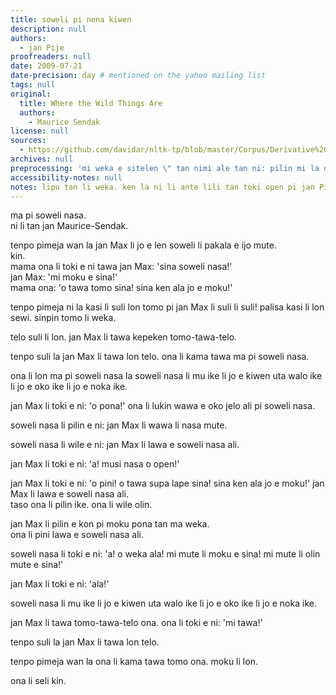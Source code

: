 ```yaml
---
title: soweli pi nena kiwen
description: null
authors:
  - jan Pije
proofreaders: null
date: 2009-07-21
date-precision: day # mentioned on the yahoo mailing list
tags: null
original:
  title: Where the Wild Things Are
  authors:
    - Maurice Sendak
license: null
sources:
  - https://github.com/davidar/nltk-tp/blob/master/Corpus/Derivative%20Works%20of%20(C)/jan%20Pije/ma%20pi%20soweli%20nasa.txt
archives: null
preprocessing: 'mi weka e sitelen \" tan nimi ale tan ni: pilin mi la ona li lon ala lipu pi jan Pije li tan jan awen taso'
accessibility-notes: null
notes: lipu tan li weka. ken la ni li ante lili tan toki open pi jan Pije.
---
```

ma pi soweli nasa.  
ni li tan jan Maurice-Sendak.

tenpo pimeja wan la jan Max li jo e len soweli li pakala e ijo mute.  
kin.  
mama ona li toki e ni tawa jan Max: 'sina soweli nasa!'  
jan Max: 'mi moku e sina!'  
mama ona: 'o tawa tomo sina! sina ken ala jo e moku!'

tenpo pimeja ni la kasi li suli lon tomo pi jan Max li suli li suli! palisa kasi li lon sewi. sinpin tomo li weka.

telo suli li lon. jan Max li tawa kepeken tomo-tawa-telo.

tenpo suli la jan Max li tawa lon telo. ona li kama tawa ma pi soweli nasa.

ona li lon ma pi soweli nasa la soweli nasa li mu ike li jo e kiwen uta walo ike li jo e oko ike li jo e noka ike.

jan Max li toki e ni: 'o pona!' ona li lukin wawa e oko jelo ali pi soweli nasa.

soweli nasa li pilin e ni: jan Max li wawa li nasa mute.

soweli nasa li wile e ni: jan Max li lawa e soweli nasa ali.

jan Max li toki e ni: 'a! musi nasa o open!'

jan Max li toki e ni: 'o pini! o tawa supa lape sina! sina ken ala jo e moku!' jan Max li lawa e soweli nasa ali.  
taso ona li pilin ike. ona li wile olin.

jan Max li pilin e kon pi moku pona tan ma weka.  
ona li pini lawa e soweli nasa ali.

soweli nasa li toki e ni: 'a! o weka ala! mi mute li moku e sina! mi mute li olin mute e sina!'

jan Max li toki e ni: 'ala!'

soweli nasa li mu ike li jo e kiwen uta walo ike li jo e oko ike li jo e noka ike.

jan Max li tawa tomo-tawa-telo ona.  ona li toki e ni: 'mi tawa!'

tenpo suli la jan Max li tawa lon telo.

tenpo pimeja wan la ona li kama tawa tomo ona. moku li lon.

ona li seli kin.